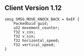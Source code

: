 ## Client Version 1.12

```rust,ignore
smsg SMSG_MOVE_KNOCK_BACK = 0xEF {
    PackedGuid guid;    
    u32 movement_counter;    
    f32 v_cos;    
    f32 v_sin;    
    f32 horizontal_speed;    
    f32 vertical_speed;    
}

```
